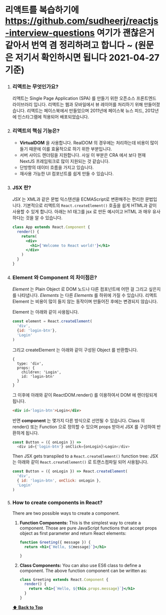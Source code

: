 # 리액트를 복습하기에 https://github.com/sudheerj/reactjs-interview-questions 여기가 괜찮은거 같아서 번역 겸 정리하려고 합니다 ~ (원문은 저기서 확인하시면 됩니다 2021-04-27 기준)


1. ### 리액트는 무엇인가요? 

    리액트는 Single Page Application (SPA) 를 만들기 위한 오픈소스 프론트엔드 라이브러리 입니다. 리액트는 웹과 모바일에서 뷰 레이어를 처리하기 위해 만들어졌습니다. 리액트는 페이스북에서 만들었으며 
    2011년에 페이스북 뉴스 피드, 2012년에 인스타그램에 적용되어 배포되었습니다. 
    
2. ### 리액트의 핵심 기능은? 
 
    * **VirtualDOM** 을 사용합니다. RealDOM 의 경우에는 처리하는데 비용이 많이 들기 때문에 이를 효율적으로 하기 위한 부분입니다. 
    * 서버 사이드 렌더링을 지원합니다. 사실 이 부분은 CRA 에서 보다 현재 NextJS 프레임워크로 많이 지원되는 것 같습니다. 
    * 단방향의 데이터 흐름을 가지고 있습니다. 
    * 재사용 가능한 UI 컴포넌트를 쉽게 만들 수 있습니다. 
    
3. ### JSX 란? 
 
    *JSX* 는 XML과 같은 문법 익스텐션을 ECMAScript로 변환해주는 편리한 문법입니다. 기본적으로 리액트의 `React.createElement()` 호출을 쉽게 HTML과 같이 사용할 수 있게 합니다.
    아래는 h1 태그를 jsx 로 만든 예시이고 HTML 과 매우 유사하다는 것을 알 수 있습니다. 

    ```jsx harmony
    class App extends React.Component {
      render() {
        return(
          <div>
            <h1>{'Welcome to React world!'}</h1>
          </div>
        )
      }
    }
    ```
    
4. ### Element 와 Component 의 차이점은? 

    *Element* 는 Plain Object 로 DOM 노드나 다른 컴포넌트에 어떤 걸 그리고 싶은지를 나타냅니다. *Elements* 는 다른 *Elements* 를 하위에 가질 수 있습니다. 리액트 Element 는 비용이 많이 들지 않는     동작이며 만들어진 후에는 변경되지 않습니다. 

    Element 는 아래와 같이 사용됩니다. 

    ```javascript
    const element = React.createElement(
      'div',
      {id: 'login-btn'},
      'Login'
    )
    ```

    그리고 createElement 는 아래와 같이 구성된 Object 를 반환합니다. 

    ```
    {
      type: 'div',
      props: {
        children: 'Login',
        id: 'login-btn'
      }
    }
    ```

    그 이후에 아래와 같이 ReactDOM.render() 를 이용하여서 DOM 에 렌더링되게 됩니다.     

    ```html
    <div id='login-btn'>Login</div>
    ```
    
    반면 **component** 는 몇가지 다른 방식으로 선언될 수 있습니다. Class 의 render() 또는 Function 으로 정의할 수 있으며 props 받아서 JSX 를 구성하여 반환하게 됩니다. 

    ```javascript
    const Button = ({ onLogin }) =>
      <div id={'login-btn'} onClick={onLogin}>Login</div>
    ```

    Then JSX gets transpiled to a `React.createElement()` function tree:
    JSX 는 아래와 같이 `React.createElement()` 로 트랜스컴파일 되어 사용됩니다. 

    ```javascript
    const Button = ({ onLogin }) => React.createElement(
      'div',
      { id: 'login-btn', onClick: onLogin },
      'Login'
    )
    ```

    
5. ### How to create components in React?

    There are two possible ways to create a component.

    1. **Function Components:** This is the simplest way to create a component. Those are pure JavaScript functions that accept props object as first parameter and return React elements:

        ```jsx harmony
        function Greeting({ message }) {
          return <h1>{`Hello, ${message}`}</h1>

        }
        ```

    2. **Class Components:** You can also use ES6 class to define a component. The above function component can be written as:

        ```jsx harmony
        class Greeting extends React.Component {
          render() {
            return <h1>{`Hello, ${this.props.message}`}</h1>
          }
        }
        ```


   **[⬆ Back to Top](#table-of-contents)**

